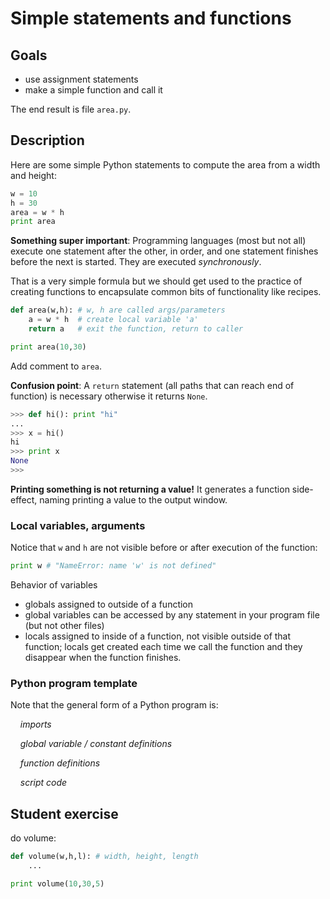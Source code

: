 # Simple statements and functions

## Goals

* use assignment statements
* make a simple function and call it

The end result is file `area.py`.

## Description

Here are some simple Python statements to compute the area from a width and height:

```python
w = 10
h = 30
area = w * h
print area
```

**Something super important**: Programming languages (most but not all) execute one statement after the other, in order, and one statement finishes before the next is started. They are executed *synchronously*.

That is a very simple formula but we should get used to the practice of creating functions to encapsulate common bits of functionality like recipes.
 
```python
def area(w,h): # w, h are called args/parameters
    a = w * h  # create local variable 'a'
    return a   # exit the function, return to caller

print area(10,30)
```

Add comment to `area`.

**Confusion point**: A `return` statement (all paths that can reach end of function) is necessary otherwise it returns `None`.

```python
>>> def hi(): print "hi"
... 
>>> x = hi()
hi
>>> print x
None
>>> 
```

**Printing something is not returning a value!** It generates a function side-effect, naming printing a value to the output window.

### Local variables, arguments

Notice that `w` and `h` are not visible before or after execution of the function:

```python
print w # "NameError: name 'w' is not defined"
```

Behavior of variables

* globals assigned to outside of a function
* global variables can be accessed by any statement in your program file (but not other files)
* locals assigned to inside of a function, not visible outside of that function; locals get created each time we call the function and they disappear when the function finishes.

### Python program template

Note that the general form of a Python program is:

&nbsp;&nbsp;&nbsp;&nbsp;*imports*

&nbsp;&nbsp;&nbsp;&nbsp;*global variable / constant definitions*

&nbsp;&nbsp;&nbsp;&nbsp;*function definitions*

&nbsp;&nbsp;&nbsp;&nbsp;*script code*

## Student exercise

do volume:

```python
def volume(w,h,l): # width, height, length
    ...

print volume(10,30,5)
```
